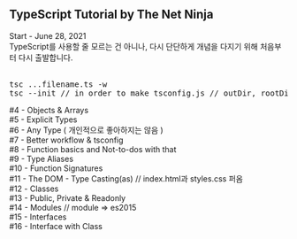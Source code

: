 ## TypeScript Tutorial by The Net Ninja
Start - June 28, 2021 <br />
TypeScript를 사용할 줄 모르는 건 아니나, 다시 단단하게 개념을 다지기 위해
처음부터 다시 출발합니다.
<br /><br />
<pre>
tsc ...filename.ts -w
tsc --init // in order to make tsconfig.js // outDir, rootDir
</pre>
\#4 - Objects & Arrays  <br />
\#5 - Explicit Types  <br />
\#6 - Any Type ( 개인적으로 좋아하지는 않음 )  <br />
\#7 - Better workflow & tsconfig  <br />
\#8 - Function basics and Not-to-dos with that  <br />
\#9 - Type Aliases  <br />
\#10 - Function Signatures <br />
\#11 - The DOM - Type Casting(as) // index.html과 styles.css 퍼옴 <br />
\#12 - Classes <br />
\#13 - Public, Private & Readonly <br />
\#14 - Modules // module => es2015 <br />
\#15 - Interfaces <br />
\#16 - Interface with Class <br />